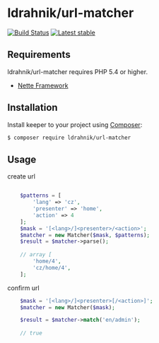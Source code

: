 ldrahnik/url-matcher
======

[![Build Status](https://travis-ci.org/ldrahnik/url-matcher.svg)](https://travis-ci.org/ldrahnik/url-matcher)
[![Latest stable](https://img.shields.io/packagist/v/ldrahnik/url-matcher.svg)](https://packagist.org/packages/ldrahnik/url-matcher)

Requirements
------------

ldrahnik/url-matcher requires PHP 5.4 or higher.

- [Nette Framework](https://github.com/nette/nette)

Installation
------------

Install keeper to your project using  [Composer](http://getcomposer.org/):

```sh
$ composer require ldrahnik/url-matcher
```

Usage
-----

create url

```php

    $patterns = [
		'lang' => 'cz',
		'presenter' => 'home',
		'action' => 4
	];
	$mask = '[<lang>/]<presenter>/<action>';
	$matcher = new Matcher($mask, $patterns);
    $result = $matcher->parse();
    
    // array [
		'home/4',
		'cz/home/4',
	];
```

confirm url

```php
	$mask = '[<lang>/]<presenter>[/<action>]';
	$matcher = new Matcher($mask);

	$result = $matcher->match('en/admin');
	
	// true
```
